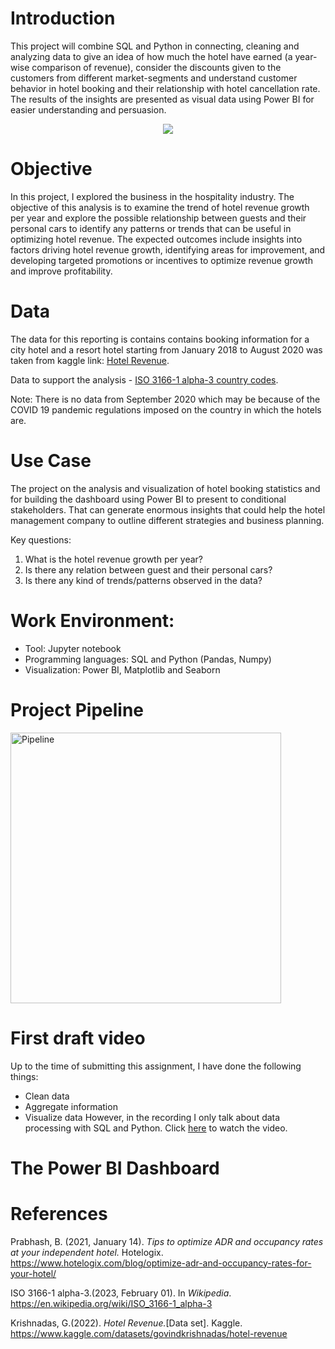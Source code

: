 # Introduction
This project will combine SQL and Python in connecting, cleaning and analyzing data to give an idea of how much the hotel have earned (a year-wise comparison of revenue), consider the discounts given to the customers from different market-segments and understand customer behavior in hotel booking and their relationship with hotel cancellation rate. The results of the insights are presented as visual data using Power BI for easier understanding and persuasion.

<div align="center"><img src=https://user-images.githubusercontent.com/122539964/231317969-cd822ba4-da81-4193-9b61-8dae6fc13335.jpg></div>

# Objective
In this project, I explored the business in the hospitality industry. The objective of this analysis is to examine the trend of hotel revenue growth per year and explore the possible relationship between guests and their personal cars to identify any patterns or trends that can be useful in optimizing hotel revenue. The expected outcomes include insights into factors driving hotel revenue growth, identifying areas for improvement, and developing targeted promotions or incentives to optimize revenue growth and improve profitability.

# Data
The data for this reporting is contains contains booking information for a city hotel and a resort hotel starting from January 2018 to August 2020 was taken from kaggle link: 
[Hotel Revenue](https://www.kaggle.com/datasets/govindkrishnadas/hotel-revenue).

Data to support the analysis - [ISO 3166-1 alpha-3 country codes](https://en.wikipedia.org/wiki/ISO_3166-1_alpha-3).

Note: There is no data from September 2020 which may be because of the COVID 19 pandemic regulations imposed on the country in which the hotels are. 

# Use Case
The project on the analysis and visualization of hotel booking statistics and for building the dashboard using Power BI to present to conditional stakeholders. That can generate enormous insights that could help the hotel management company to outline different strategies and business planning.

Key questions:
1) What is the hotel revenue growth per year?
3) Is there any relation between guest and their personal cars? 
4) Is there any kind of trends/patterns observed in the data?

# Work Environment:
* Tool: Jupyter notebook
* Programming languages: SQL and Python (Pandas, Numpy)
* Visualization: Power BI, Matplotlib and Seaborn

# Project Pipeline
<img width="433" alt="Pipeline" src="https://user-images.githubusercontent.com/122539964/231315002-b1f994c5-33d7-4524-992b-d074663e53a0.png">

# First draft video
Up to the time of submitting this assignment, I have done the following things:
* Clean data
* Aggregate information
* Visualize data
However, in the recording I only talk about data processing with SQL and Python.
Click [here](https://clipchamp.com/watch/PPPYXB2mFar?_ga=2.218129817.1805101923.1681075619-885440277.1680792763](https://clipchamp.com/watch/PPPYXB2mFar?_ga=2.218129817.1805101923.1681075619-885440277.1680792763)) to watch the video.

# The Power BI Dashboard

# References
Prabhash, B. (2021, January 14). _Tips to optimize ADR and occupancy rates at your independent hotel._ Hotelogix. https://www.hotelogix.com/blog/optimize-adr-and-occupancy-rates-for-your-hotel/

ISO 3166-1 alpha-3.(2023, February 01). In _Wikipedia_. https://en.wikipedia.org/wiki/ISO_3166-1_alpha-3  

Krishnadas, G.(2022). _Hotel Revenue._[Data set]. Kaggle. https://www.kaggle.com/datasets/govindkrishnadas/hotel-revenue
